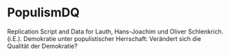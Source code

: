 # PopulismDQ

Replication Script and Data for Lauth, Hans-Joachim und Oliver Schlenkrich. (i.E.). Demokratie unter populistischer Herrschaft: Verändert sich die Qualität der Demokratie?
